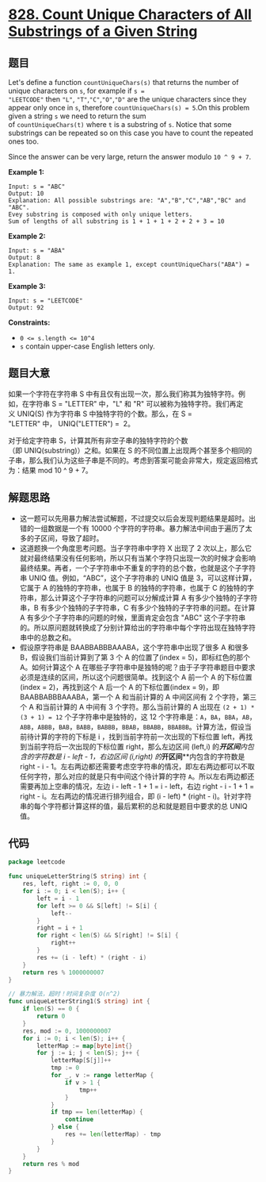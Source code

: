 # [828. Count Unique Characters of All Substrings of a Given String](https://leetcode.com/problems/count-unique-characters-of-all-substrings-of-a-given-string/)


## 题目

Let's define a function `countUniqueChars(s)` that returns the number of unique characters on `s`, for example if `s = "LEETCODE"` then `"L"`, `"T"`,`"C"`,`"O"`,`"D"` are the unique characters since they appear only once in `s`, therefore `countUniqueChars(s) = 5`.On this problem given a string `s` we need to return the sum of `countUniqueChars(t)` where `t` is a substring of `s`. Notice that some substrings can be repeated so on this case you have to count the repeated ones too.

Since the answer can be very large, return the answer modulo `10 ^ 9 + 7`.

**Example 1:**

```
Input: s = "ABC"
Output: 10
Explanation: All possible substrings are: "A","B","C","AB","BC" and "ABC".
Evey substring is composed with only unique letters.
Sum of lengths of all substring is 1 + 1 + 1 + 2 + 2 + 3 = 10

```

**Example 2:**

```
Input: s = "ABA"
Output: 8
Explanation: The same as example 1, except countUniqueChars("ABA") = 1.

```

**Example 3:**

```
Input: s = "LEETCODE"
Output: 92

```

**Constraints:**

- `0 <= s.length <= 10^4`
- `s` contain upper-case English letters only.

## 题目大意

如果一个字符在字符串 S 中有且仅有出现一次，那么我们称其为独特字符。例如，在字符串 S = "LETTER" 中，"L" 和 "R" 可以被称为独特字符。我们再定义 UNIQ(S) 作为字符串 S 中独特字符的个数。那么，在 S = "LETTER" 中， UNIQ("LETTER") =  2。

对于给定字符串 S，计算其所有非空子串的独特字符的个数（即 UNIQ(substring)）之和。如果在 S 的不同位置上出现两个甚至多个相同的子串，那么我们认为这些子串是不同的。考虑到答案可能会非常大，规定返回格式为：结果 mod 10 ^ 9 + 7。

## 解题思路

- 这一题可以先用暴力解法尝试解题，不过提交以后会发现判题结果是超时。出错的一组数据是一个有 10000 个字符的字符串。暴力解法中间由于遍历了太多的子区间，导致了超时。
- 这道题换一个角度思考问题。当子字符串中字符 X 出现了 2 次以上，那么它就对最终结果没有任何影响，所以只有当某个字符只出现一次的时候才会影响最终结果。再者，一个子字符串中不重复的字符的总个数，也就是这个子字符串 UNIQ 值。例如，“ABC”，这个子字符串的 UNIQ 值是 3，可以这样计算，它属于 A 的独特的字符串，也属于 B 的独特的字符串，也属于 C 的独特的字符串，那么计算这个子字符串的问题可以分解成计算 A 有多少个独特的子字符串，B 有多少个独特的子字符串，C 有多少个独特的子字符串的问题。在计算 A 有多少个子字符串的问题的时候，里面肯定会包含 "ABC" 这个子字符串的。所以原问题就转换成了分别计算给出的字符串中每个字符出现在独特字符串中的总数之和。
- 假设原字符串是 BAABBABBBAAABA，这个字符串中出现了很多 A 和很多 B，假设我们当前计算到了第 3 个 A 的位置了(index = 5)，即标红色的那个 A。如何计算这个 A 在哪些子字符串中是独特的呢？由于子字符串题目中要求必须是连续的区间，所以这个问题很简单。找到这个 A 前一个 A 的下标位置(index = 2)，再找到这个 A 后一个 A 的下标位置(index = 9)，即 BAABBABBBAAABA，第一个 A 和当前计算的 A 中间区间有 2 个字符，第三个 A 和当前计算的 A 中间有 3 个字符。那么当前计算的 A 出现在 `(2 + 1) * (3 + 1) = 12` 个子字符串中是独特的，这 12 个字符串是：`A`，`BA`，`BBA`，`AB`，`ABB`，`ABBB`，`BAB`，`BABB`，`BABBB`，`BBAB`，`BBABB`，`BBABBB`。计算方法，假设当前待计算的字符的下标是 i ，找到当前字符前一次出现的下标位置 left，再找到当前字符后一次出现的下标位置 right，那么左边区间 (left,i) 的***开区间****内包含的字符数是 i - left - 1，右边区间 (i,right) 的***开区间****内包含的字符数是 right - i - 1。左右两边都还需要考虑空字符串的情况，即左右两边都可以不取任何字符，那么对应的就是只有中间这个待计算的字符 `A`。所以左右两边都还需要再加上空串的情况，左边 i - left - 1 + 1 = i - left，右边 right - i - 1 + 1 = right - i。左右两边的情况进行排列组合，即 (i - left) * (right - i)。针对字符串的每个字符都计算这样的值，最后累积的总和就是题目中要求的总 UNIQ 值。

## 代码

```go
package leetcode

func uniqueLetterString(S string) int {
	res, left, right := 0, 0, 0
	for i := 0; i < len(S); i++ {
		left = i - 1
		for left >= 0 && S[left] != S[i] {
			left--
		}
		right = i + 1
		for right < len(S) && S[right] != S[i] {
			right++
		}
		res += (i - left) * (right - i)
	}
	return res % 1000000007
}

// 暴力解法，超时！时间复杂度 O(n^2)
func uniqueLetterString1(S string) int {
	if len(S) == 0 {
		return 0
	}
	res, mod := 0, 1000000007
	for i := 0; i < len(S); i++ {
		letterMap := map[byte]int{}
		for j := i; j < len(S); j++ {
			letterMap[S[j]]++
			tmp := 0
			for _, v := range letterMap {
				if v > 1 {
					tmp++
				}
			}
			if tmp == len(letterMap) {
				continue
			} else {
				res += len(letterMap) - tmp
			}
		}
	}
	return res % mod
}
```